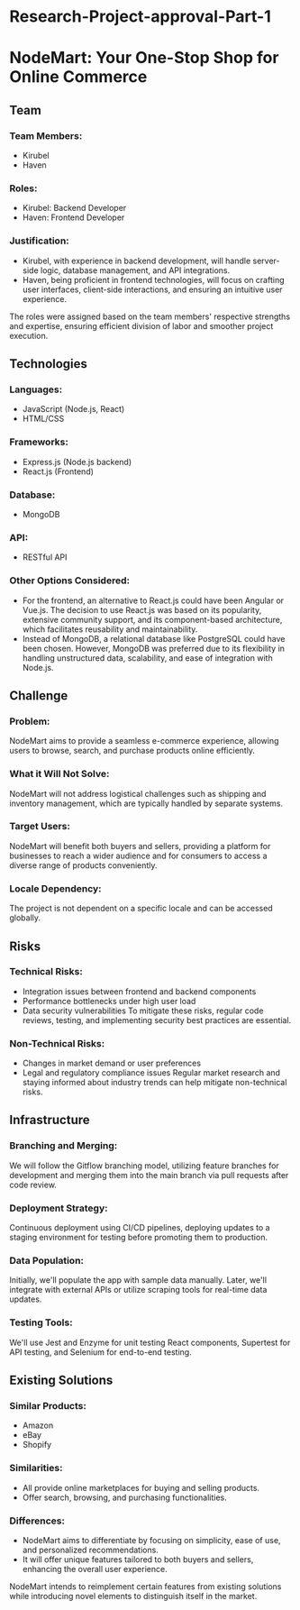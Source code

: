 # Research-Project-approval-Part-1

# NodeMart: Your One-Stop Shop for Online Commerce

## Team
### Team Members:
- Kirubel
- Haven

### Roles:
- Kirubel: Backend Developer
- Haven: Frontend Developer

### Justification:
- Kirubel, with experience in backend development, will handle server-side logic, database management, and API integrations.
- Haven, being proficient in frontend technologies, will focus on crafting user interfaces, client-side interactions, and ensuring an intuitive user experience.

The roles were assigned based on the team members' respective strengths and expertise, ensuring efficient division of labor and smoother project execution.

## Technologies
### Languages:
- JavaScript (Node.js, React)
- HTML/CSS

### Frameworks:
- Express.js (Node.js backend)
- React.js (Frontend)

### Database:
- MongoDB

### API:
- RESTful API

### Other Options Considered:
- For the frontend, an alternative to React.js could have been Angular or Vue.js. The decision to use React.js was based on its popularity, extensive community support, and its component-based architecture, which facilitates reusability and maintainability.
- Instead of MongoDB, a relational database like PostgreSQL could have been chosen. However, MongoDB was preferred due to its flexibility in handling unstructured data, scalability, and ease of integration with Node.js.

## Challenge
### Problem:
NodeMart aims to provide a seamless e-commerce experience, allowing users to browse, search, and purchase products online efficiently.

### What it Will Not Solve:
NodeMart will not address logistical challenges such as shipping and inventory management, which are typically handled by separate systems.

### Target Users:
NodeMart will benefit both buyers and sellers, providing a platform for businesses to reach a wider audience and for consumers to access a diverse range of products conveniently.

### Locale Dependency:
The project is not dependent on a specific locale and can be accessed globally.

## Risks
### Technical Risks:
- Integration issues between frontend and backend components
- Performance bottlenecks under high user load
- Data security vulnerabilities
To mitigate these risks, regular code reviews, testing, and implementing security best practices are essential.

### Non-Technical Risks:
- Changes in market demand or user preferences
- Legal and regulatory compliance issues
Regular market research and staying informed about industry trends can help mitigate non-technical risks.

## Infrastructure
### Branching and Merging:
We will follow the Gitflow branching model, utilizing feature branches for development and merging them into the main branch via pull requests after code review.

### Deployment Strategy:
Continuous deployment using CI/CD pipelines, deploying updates to a staging environment for testing before promoting them to production.

### Data Population:
Initially, we'll populate the app with sample data manually. Later, we'll integrate with external APIs or utilize scraping tools for real-time data updates.

### Testing Tools:
We'll use Jest and Enzyme for unit testing React components, Supertest for API testing, and Selenium for end-to-end testing.

## Existing Solutions
### Similar Products:
- Amazon
- eBay
- Shopify

### Similarities:
- All provide online marketplaces for buying and selling products.
- Offer search, browsing, and purchasing functionalities.

### Differences:
- NodeMart aims to differentiate by focusing on simplicity, ease of use, and personalized recommendations.
- It will offer unique features tailored to both buyers and sellers, enhancing the overall user experience.

NodeMart intends to reimplement certain features from existing solutions while introducing novel elements to distinguish itself in the market.
